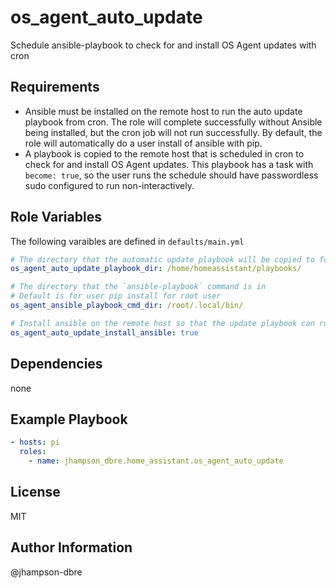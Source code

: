 os_agent_auto_update
=========

Schedule ansible-playbook to check for and install OS Agent updates with cron

Requirements
------------

- Ansible must be installed on the remote host to run the auto update playbook from cron. The role will complete successfully without Ansible being installed, but the cron job will not run successfully. By default, the role will automatically do a user install of ansible with pip.
- A playbook is copied to the remote host that is scheduled in cron to check for and install OS Agent updates. This playbook has a task with `become: true`, so the user runs the schedule should have passwordless sudo configured to run non-interactively.

Role Variables
--------------

The following varaibles are defined in `defaults/main.yml`

```yaml
# The directory that the automatic update playbook will be copied to for scheduling
os_agent_auto_update_playbook_dir: /home/homeassistant/playbooks/

# The directory that the `ansible-playbook` command is in
# Default is for user pip install for root user
os_agent_ansible_playbook_cmd_dir: /root/.local/bin/

# Install ansible on the remote host so that the update playbook can run in cron. Set to false to you already have ansible installed, or need a specific Ansible version.
os_agent_auto_update_install_ansible: true
```

Dependencies
------------

none

Example Playbook
----------------

```yaml
- hosts: pi
  roles:
    - name: jhampson_dbre.home_assistant.os_agent_auto_update
```

License
-------

MIT

Author Information
------------------

@jhampson-dbre
